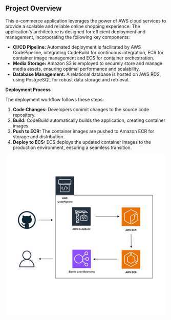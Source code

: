 ## Project Overview

This e-commerce application leverages the power of AWS cloud services to provide a scalable and reliable online shopping experience. The application's architecture is designed for efficient deployment and management, incorporating the following key components:

* **CI/CD Pipeline:** Automated deployment is facilitated by AWS CodePipeline, integrating CodeBuild for continuous integration, ECR for container image management and ECS for container orchestration.
* **Media Storage:** Amazon S3 is employed to securely store and manage media assets, ensuring optimal performance and scalability.
* **Database Management:** A relational database is hosted on AWS RDS, using PostgreSQL for robust data storage and retrieval.

**Deployment Process**

The deployment workflow follows these steps:
1. **Code Changes:** Developers commit changes to the source code repository.
2. **Build:** CodeBuild automatically builds the application, creating container images.
3. **Push to ECR:** The container images are pushed to Amazon ECR for storage and distribution.
4. **Deploy to ECS:** ECS deploys the updated container images to the production environment, ensuring a seamless transition.

![Image description](imgs/pipeline.png)

